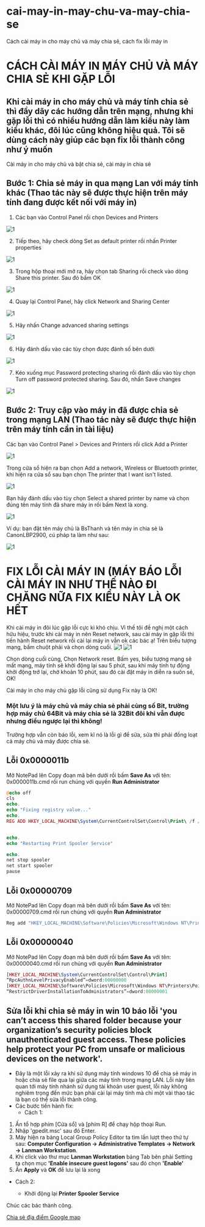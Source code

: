 # cai-may-in-may-chu-va-may-chia-se
Cách cài máy in cho máy chủ và máy chia sẽ, cách fix lỗi máy in

# CÁCH CÀI MÁY IN MÁY CHỦ VÀ MÁY CHIA SẺ KHI GẶP LỖI #

## Khi cài máy in cho máy chủ và máy tính chia sẻ thì đầy dãy các hướng dẫn trên mạng, nhưng khi gặp lỗi thì có nhiều hướng dẫn làm kiểu này làm kiểu khác, đôi lúc cũng không hiệu quả. Tôi sẽ dùng cách này giúp các bạn fix lỗi thành công như ý muốn ##

Cài máy in cho máy chủ và bật chia sẻ, cài máy in chia sẻ

## Bước 1: Chia sẻ máy in qua mạng Lan với máy tính khác (Thao tác này sẽ được thực hiện trên máy tính đang được kết nối với máy in) ##

1. Các bạn vào Control Panel rồi chọn Devices and Printers

![1](https://user-images.githubusercontent.com/82578024/163692698-6dd618de-8a07-446a-a93f-eca8f7a38b6e.jpg)

2. Tiếp theo, hãy check dòng Set as default printer rồi nhấn Printer properties

![1](https://user-images.githubusercontent.com/82578024/163692726-6bac7049-58b5-4ffb-b6f9-85c4c9eb1ffb.jpg)

3. Trong hộp thoại mới mở ra, hãy chọn tab Sharing rồi check vào dòng Share this printer. Sau đó bấm OK

![1](https://user-images.githubusercontent.com/82578024/163692772-b2a86e7d-037a-4904-a8fa-ed2e154e0fbe.jpg)

4. Quay lại Control Panel, hãy click Network and Sharing Center

![1](https://user-images.githubusercontent.com/82578024/163692804-0b22f6bf-613c-489c-9a80-f3fa7a49deb5.jpg)

5. Hãy nhấn Change advanced sharing settings

![1](https://user-images.githubusercontent.com/82578024/163692825-dd9b5517-ecab-49a9-8897-e531f8e62cec.jpg)

6. Hãy đánh dấu vào các tùy chọn được đánh số bên dưới

![1](https://user-images.githubusercontent.com/82578024/163692853-a4ef705e-07ee-4cb3-b290-24eb41da8b3c.jpg)

7. Kéo xuống mục Password protecting sharing rồi đánh dấu vào tùy chọn Turn off password protected sharing. Sau đó, nhấn Save changes

![1](https://user-images.githubusercontent.com/82578024/163692872-634b208a-793b-4762-9ec3-a61dc8db10c8.jpg)

## Bước 2: Truy cập vào máy in đã được chia sẻ trong mạng LAN (Thao tác này sẽ được thực hiện trên máy tính cần in tài liệu) ##

Các bạn vào Control Panel > Devices and Printers rồi click Add a Printer

![1](https://user-images.githubusercontent.com/82578024/163692938-0647a5b2-fa13-4fcc-9369-53fb8edbdbb0.jpg)

Trong cửa sổ hiện ra bạn chọn Add a network, Wireless or Bluetooth printer, khi hiện ra cửa sổ sau bạn chọn The printer that I want isn't listed.

![1](https://user-images.githubusercontent.com/82578024/163692972-6ee99d4e-984c-4856-9217-1e1f3bc0ea7f.jpg)

Bạn hãy đánh dấu vào tùy chọn Select a shared printer by name và chọn đúng tên máy tính đã share máy in rồi bấm Next là xong.

![1](https://user-images.githubusercontent.com/82578024/163693030-3da5ee7c-019a-45ad-a8e6-92e613bbb509.jpg)

Ví dụ: bạn đặt tên máy chủ là BsThanh và tên máy in chia sẻ là CanonLBP2900, cú pháp ta làm như sau:

![1](https://user-images.githubusercontent.com/82578024/163693100-20321bf2-7bc0-422f-aa68-4a1e07b8069e.jpg)

# FIX LỖI CÀI MÁY IN (MÁY BÁO LỖI CÀI MÁY IN NHƯ THẾ NÀO ĐI CHĂNG NỮA FIX KIỂU NÀY LÀ OK HẾT #

Khi cài máy in đôi lúc gặp lỗi cực kì khó chịu. Vì thế tôi đề nghị một cách hữu hiệu, trước khi cài máy in nên Reset network, sau cài máy in gặp lỗi thì tiến hành Reset network rồi cài lại máy in vẫn ok các bác ạ! Trên biểu tượng mạng, bấm chuột phải và chọn dòng cuối.
![1](https://user-images.githubusercontent.com/82578024/163693304-3a8cbd0c-78b7-43cb-80f3-03d3c2c07010.jpg)
![1](https://user-images.githubusercontent.com/82578024/163693326-bf921a02-e46e-41e7-87f1-a936fa1f9710.jpg)

Chọn dòng cuối cùng, Chọn Network reset. Bấm yes, biểu tượng mạng sẽ mất mạng, máy tính sẽ khởi động lại sau 5 phút, sau khi máy tính tự động khởi động trở lại, chờ khoản 10 phút, sau đó cài đặt máy in diễn ra suôn sẻ, OK!

Cài máy in cho máy chủ gặp lỗi cũng sử dụng Fix này là OK!

### Một lưu ý là máy chủ và máy chia sẻ phải cùng số Bit, trường hợp máy chủ 64Bit và máy chia sẻ là 32Bit đôi khi vẫn được nhưng điều ngược lại thì không! ###

Trường hợp vẫn còn báo lỗi, xem kĩ nó là lỗi gì để sửa, sửa thì phải đồng loạt cả máy chủ và máy được chia sẻ.

## Lỗi 0x0000011b ##

Mở NotePad lên Copy đoạn mã bên dưới rồi bấm **Save As** với tên: 0x0000011b.cmd rồi run chúng với quyền **Run Administrator**

```php
@echo off
cls
echo.
echo "Fixing registry value..."
echo.
REG ADD HKEY_LOCAL_MACHINE\System\CurrentControlSet\Control\Print\ /f /v RpcAuthnLevelPrivacyEnabled /t REG_DWORD /d 0


echo.
echo "Restarting Print Spooler Service"

echo.
net stop spooler
net start spooler
pause
```

## Lỗi 0x00000709 ##

Mở NotePad lên Copy đoạn mã bên dưới rồi bấm **Save As** với tên: 0x00000709.cmd rồi run chúng với quyền **Run Administrator**

```php
Reg add "HKEY_LOCAL_MACHINE\Software\Policies\Microsoft\Windows NT\Printers\PointAndPrint" /v RestrictDriverInstallationToAdministrators /t REG_DWORD /d 1 /f
```

## Lỗi 0x00000040 ##

Mở NotePad lên Copy đoạn mã bên dưới rồi bấm **Save As** với tên: 0x00000040.cmd rồi run chúng với quyền **Run Administrator**

```php
[HKEY_LOCAL_MACHINE\System\CurrentControlSet\Control\Print]
“RpcAuthnLevelPrivacyEnabled”=dword:00000000
[HKEY_LOCAL_MACHINE\Software\Policies\Microsoft\Windows NT\Printers\PointAndPrint]
“RestrictDriverInstallationToAdministrators”=dword:00000001
```

## Sửa lỗi khi chia sẻ máy in win 10 báo lỗi 'you can’t access this shared folder because your organization’s security policies block unauthenticated guest access. These policies help protect your PC from unsafe or malicious devices on the network'. ##

- Đây là một lỗi xảy ra khi sử dụng máy tính windows 10 để chia sẻ máy in hoặc chia sẻ file qua lại giữa các máy tính trong mạng LAN. Lỗi này liên quan tới máy tính nhánh sử dụng tài khoản user guest, lỗi này không nghiêm trọng đến mức bạn phải cài lại máy tính mà chỉ một vài thao tác là bạn có thể sửa lỗi thành công.
- Các bước tiến hành fix:
  - Cách 1:
  
1. Ấn tổ hợp phím [Cửa sổ] và [phím R] để chạy hộp thoại Run.
2. Nhập 'gpedit.msc' sau đó Enter.
3. Máy hiện ra bảng Local Group Policy Editor ta tìm lần lượt theo thứ tự sau: **Computer Configuration -> Administrative Templates -> Network -> Lanman Workstation**.
4. Khi click vào thư mục **Lanman Workstation** bảng Tab bên phải Setting ta chọn mục **'Enable insecure guest logons'** sau đó chọn **'Enable'**
5. Ấn **Apply** và **OK** để lưu lại là xong

  - Cách 2:
  
    - Khởi động lại **Printer Spooler Service**
    
Chúc các bác thành công.

[Chia sẻ địa điểm Google map](https://maps.app.goo.gl/wmAPRFYyF3nNeHd87)
